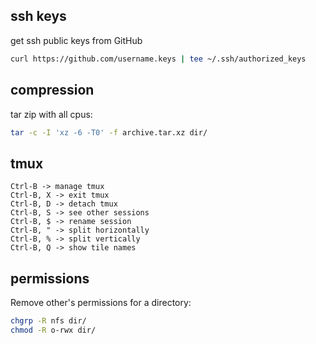 ## ssh keys

get ssh public keys from GitHub

```bash
curl https://github.com/username.keys | tee ~/.ssh/authorized_keys
```

## compression

tar zip with all cpus:

```bash
tar -c -I 'xz -6 -T0' -f archive.tar.xz dir/
```

## tmux

```
Ctrl-B -> manage tmux
Ctrl-B, X -> exit tmux
Ctrl-B, D -> detach tmux
Ctrl-B, S -> see other sessions
Ctrl-B, $ -> rename session
Ctrl-B, " -> split horizontally
Ctrl-B, % -> split vertically
Ctrl-B, Q -> show tile names
```

## permissions

Remove other's permissions for a directory:

```bash
chgrp -R nfs dir/
chmod -R o-rwx dir/
```
